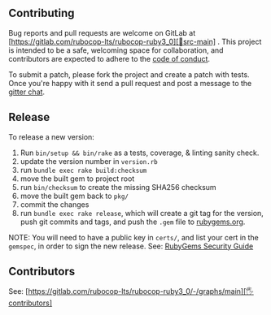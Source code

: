 ## Contributing

Bug reports and pull requests are welcome on GitLab at [https://gitlab.com/rubocop-lts/rubocop-ruby3_0][🚎src-main]
. This project is intended to be a safe, welcoming space for collaboration, and contributors are expected to adhere to
the [code of conduct][conduct].

To submit a patch, please fork the project and create a patch with tests. Once you're happy with it send a pull request
and post a message to the [gitter chat][🏘chat].

## Release

To release a new version:

1. Run `bin/setup && bin/rake` as a tests, coverage, & linting sanity check.
2. update the version number in `version.rb`
3. run `bundle exec rake build:checksum`
4. move the built gem to project root
5. run `bin/checksum` to create the missing SHA256 checksum
6. move the built gem back to `pkg/`
7. commit the changes
8. run `bundle exec rake release`, which will create a git tag for the version, push git commits and tags, and push the `.gem` file to [rubygems.org][rubygems].

NOTE: You will need to have a public key in `certs/`, and list your cert in the
`gemspec`, in order to sign the new release.
See: [RubyGems Security Guide][rubygems-security-guide]

## Contributors

See: [https://gitlab.com/rubocop-lts/rubocop-ruby3_0/-/graphs/main][🖐contributors]

[comment]: <> (Following links are used by README, CONTRIBUTING, Homepage)

[conduct]: https://gitlab.com/rubocop-lts/rubocop-ruby3_0/-/blob/main/CODE_OF_CONDUCT.md
[🖐contributors]: https://gitlab.com/rubocop-lts/rubocop-ruby3_0/-/graphs/main
[🚎src-main]: https://gitlab.com/rubocop-lts/rubocop-ruby3_0/-/tree/main
[🏘chat]: https://gitter.im/rubocop-lts/community
[rubygems-security-guide]: https://guides.rubygems.org/security/#building-gems
[rubygems]: https://rubygems.org
